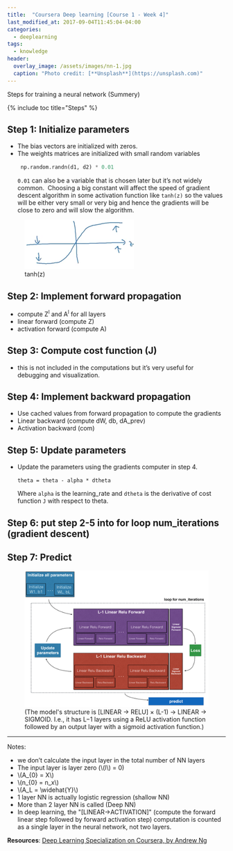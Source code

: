 ```yaml
---
title:  "Coursera Deep learning [Course 1 - Week 4]"
last_modified_at: 2017-09-04T11:45:04-04:00
categories: 
  - deeplearning
tags:
  - knowledge
header:
  overlay_image: /assets/images/nn-1.jpg
  caption: "Photo credit: [**Unsplash**](https://unsplash.com)"
---
```


<script type="text/javascript" async
  src="https://cdnjs.cloudflare.com/ajax/libs/mathjax/2.7.2/MathJax.js?config=TeX-MML-AM_CHTML">
</script>

Steps for training a neural network (Summery)

{% include toc title="Steps" %}

## Step 1: Initialize parameters

- The bias vectors are initialized with zeros.
- The weights matrices are initialized with small random variables 
	```python
	 np.random.randn(d1, d2) * 0.01 
	```
	`0.01` can also be a variable that is chosen later but it’s not widely common. 
	Choosing a big constant will affect the speed of gradient descent algorithm in some activation function like `tanh(z)` so the values will be either very small or very big and hence the gradients will be close to zero and will slow the algorithm.

<figure>
	<a href="/assets/images/dl/dl-tanh.png"><img src="/assets/images/dl/dl-tanh.png"></a>
	<figcaption>tanh(z)</figcaption>
</figure>

## Step 2: Implement forward propagation

- compute Z<sup>l</sup> and A<sup>l</sup> for all layers
- linear forward (compute Z)
- activation forward (compute A)

## Step 3: Compute cost function (J)

- this is not included in the computations but it’s very useful for debugging and visualization.

## Step 4: Implement backward propagation

- Use cached values from forward propagation to compute the gradients
- Linear backward (compute dW, db, dA_prev)
- Activation backward (com)

## Step 5: Update parameters
- Update the parameters using the gradients computer in step 4.
	```
	theta = theta - alpha * dtheta
	```
	Where `alpha` is the learning_rate and `dtheta` is the derivative of cost function `J` with respect to theta.

## Step 6: put step 2-5 into for loop num_iterations (gradient descent)


## Step 7: Predict

<figure>
	<a href="/assets/images/final_outline.png"><img src="/assets/images/final_outline.png"></a>
	<figcaption>(The model's structure is [LINEAR -> RELU] × (L-1) -> LINEAR -> SIGMOID. I.e., it has L−1 layers using a ReLU activation function followed by an output layer with a sigmoid activation function.)</figcaption>
</figure>


---

Notes:
* we don’t calculate the input layer in the total number of NN layers
* The input layer is layer zero (\\(l\\) = 0)
* \\(A\_{0} = X\\)
* \\(n\_{0} = n_x\\)
* \\(A_L = \widehat{Y}\\)
* 1 layer NN is actually logistic regression (shallow NN)
* More than 2 layer NN is called (Deep NN)
* In deep learning, the "[LINEAR->ACTIVATION]" (compute the forward linear step followed by forward activation step) computation is counted as a single layer in the neural network, not two layers.

**Resources**: [Deep Learning
Specialization on Coursera, by Andrew Ng](https://www.coursera.org/specializations/deep-learning)
